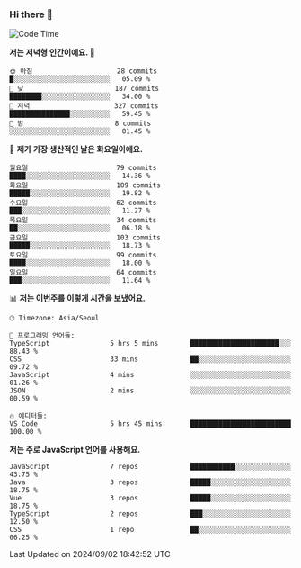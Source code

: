 ### Hi there 👋

<!--
**hi-aa/hi-aa** is a ✨ _special_ ✨ repository because its `README.md` (this file) appears on your GitHub profile.

Here are some ideas to get you started:

- 🔭 I’m currently working on ...
- 🌱 I’m currently learning ...
- 👯 I’m looking to collaborate on ...
- 🤔 I’m looking for help with ...
- 💬 Ask me about ...
- 📫 How to reach me: ...
- 😄 Pronouns: ...
- ⚡ Fun fact: ...
-->

<!--START_SECTION:waka-->
![Code Time](http://img.shields.io/badge/Code%20Time-79%20hrs%2019%20mins-blue)

**저는 저녁형 인간이에요. 🦉** 

```text
🌞 아침                     28 commits          █░░░░░░░░░░░░░░░░░░░░░░░░   05.09 % 
🌆 낮　                     187 commits         ████████░░░░░░░░░░░░░░░░░   34.00 % 
🌃 저녁                     327 commits         ███████████████░░░░░░░░░░   59.45 % 
🌙 밤　                     8 commits           ░░░░░░░░░░░░░░░░░░░░░░░░░   01.45 % 
```
📅 **제가 가장 생산적인 날은 화요일이에요.** 

```text
월요일                      79 commits          ████░░░░░░░░░░░░░░░░░░░░░   14.36 % 
화요일                      109 commits         █████░░░░░░░░░░░░░░░░░░░░   19.82 % 
수요일                      62 commits          ███░░░░░░░░░░░░░░░░░░░░░░   11.27 % 
목요일                      34 commits          ██░░░░░░░░░░░░░░░░░░░░░░░   06.18 % 
금요일                      103 commits         █████░░░░░░░░░░░░░░░░░░░░   18.73 % 
토요일                      99 commits          ████░░░░░░░░░░░░░░░░░░░░░   18.00 % 
일요일                      64 commits          ███░░░░░░░░░░░░░░░░░░░░░░   11.64 % 
```


📊 **저는 이번주를 이렇게 시간을 보냈어요.** 

```text
🕑︎ Timezone: Asia/Seoul

💬 프로그래밍 언어들: 
TypeScript               5 hrs 5 mins        ██████████████████████░░░   88.43 % 
CSS                      33 mins             ██░░░░░░░░░░░░░░░░░░░░░░░   09.72 % 
JavaScript               4 mins              ░░░░░░░░░░░░░░░░░░░░░░░░░   01.26 % 
JSON                     2 mins              ░░░░░░░░░░░░░░░░░░░░░░░░░   00.59 % 

🔥 에디터들: 
VS Code                  5 hrs 45 mins       █████████████████████████   100.00 % 
```

**저는 주로 JavaScript 언어를 사용해요.** 

```text
JavaScript               7 repos             ███████████░░░░░░░░░░░░░░   43.75 % 
Java                     3 repos             █████░░░░░░░░░░░░░░░░░░░░   18.75 % 
Vue                      3 repos             █████░░░░░░░░░░░░░░░░░░░░   18.75 % 
TypeScript               2 repos             ███░░░░░░░░░░░░░░░░░░░░░░   12.50 % 
CSS                      1 repo              ██░░░░░░░░░░░░░░░░░░░░░░░   06.25 % 
```




 Last Updated on 2024/09/02 18:42:52 UTC
<!--END_SECTION:waka-->

